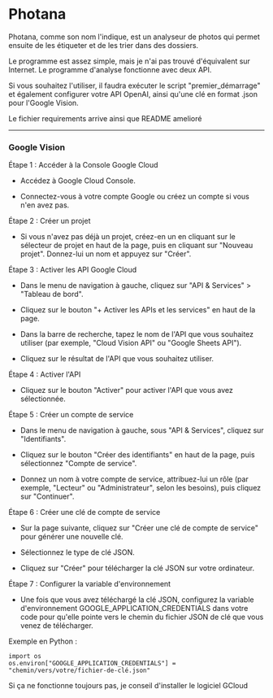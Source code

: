 # Photana

Photana, comme son nom l'indique, est un analyseur de photos qui permet ensuite de les étiqueter et de les trier dans des dossiers.

Le programme est assez simple, mais je n'ai pas trouvé d'équivalent sur Internet. Le programme d'analyse fonctionne avec deux API.

Si vous souhaitez l'utiliser, il faudra exécuter le script "premier_démarrage" et également configurer votre API OpenAI, ainsi qu'une clé en format .json pour l'Google Vision.

Le fichier requirements arrive ainsi que README amelioré

---
### Google Vision

Étape 1 : Accéder à la Console Google Cloud

  - Accédez à Google Cloud Console.
  
  - Connectez-vous à votre compte Google ou créez un compte si vous n'en avez pas.

Étape 2 : Créer un projet

  - Si vous n'avez pas déjà un projet, créez-en un en cliquant sur le sélecteur de projet en haut de la page, puis en cliquant sur "Nouveau projet". Donnez-lui un nom et appuyez   sur "Créer".
  
Étape 3 : Activer les API Google Cloud

  - Dans le menu de navigation à gauche, cliquez sur "API & Services" > "Tableau de bord".
  
  - Cliquez sur le bouton "+ Activer les APIs et les services" en haut de la page.
  
  - Dans la barre de recherche, tapez le nom de l'API que vous souhaitez utiliser (par exemple, "Cloud Vision API" ou "Google Sheets API").
  
  - Cliquez sur le résultat de l'API que vous souhaitez utiliser.

Étape 4 : Activer l'API

  - Cliquez sur le bouton "Activer" pour activer l'API que vous avez sélectionnée.

Étape 5 : Créer un compte de service

  - Dans le menu de navigation à gauche, sous "API & Services", cliquez sur "Identifiants".
  
  - Cliquez sur le bouton "Créer des identifiants" en haut de la page, puis sélectionnez "Compte de service".
  
  - Donnez un nom à votre compte de service, attribuez-lui un rôle (par exemple, "Lecteur" ou "Administrateur", selon les besoins), puis cliquez sur "Continuer".

Étape 6 : Créer une clé de compte de service

  - Sur la page suivante, cliquez sur "Créer une clé de compte de service" pour générer une nouvelle clé.
  
  - Sélectionnez le type de clé JSON.
  
  - Cliquez sur "Créer" pour télécharger la clé JSON sur votre ordinateur.

Étape 7 : Configurer la variable d'environnement
  
  - Une fois que vous avez téléchargé la clé JSON, configurez la variable d'environnement GOOGLE_APPLICATION_CREDENTIALS dans votre code pour qu'elle pointe vers le chemin du      fichier JSON de clé que vous venez de télécharger.
  
Exemple en Python :
```
import os
os.environ["GOOGLE_APPLICATION_CREDENTIALS"] = "chemin/vers/votre/fichier-de-clé.json"
```

Si ça ne fonctionne toujours pas, je conseil d'installer le logiciel GCloud
